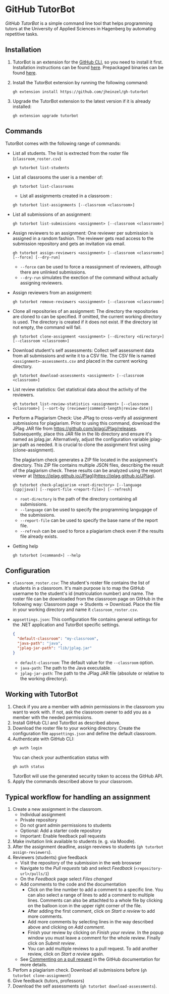 ﻿# GitHub TutorBot

*GitHub TutorBot* is a simple command line tool that helps programming tutors at
the University of Applied Sciences in Hagenberg by automating repetitive tasks.


## Installation

1. TutorBot is an extension for the [GitHub CLI](https://cli.github.com/), so
   you need to install it first. Installation instructions can be found
   [here](https://github.com/cli/cli#installation). Prepackaged binaries can be
   found [here](https://github.com/cli/cli/releases/).

2. Install the TutorBot extension by running the following command:
   ```shell
   gh extension install https://github.com/jheinzel/gh-tutorbot
   ```
3. Upgrade the TutorBot extension to the latest version if it is already
   installed:
   ```shell
   gh extension upgrade tutorbot
   ```

## Commands

TutorBot comes with the following range of commands:

* List all students. The list is extrected from the roster file
  (`classroom_roster.csv`)
  ```shell
  gh tutorbot list-students
  ```

* List all classrooms the user is a member of:
  ```shell
  gh tutorbot list-classrooms
  ```

  * List all assignments created in a classroom :
  ```shell
  gh tutorbot list-assignments [--classroom <classroom>]
  ```

* List all submissions of an assignment:
  ```shell
  gh tutorbot list-submissions <assignment> [--classroom <classroom>]
  ```

* Assign reviewers to an assignment: One reviewer per submission is assigned in
  a random fashion. The reviewer gets read access to the submission repository
  and gets an invitation via email.
  ```shell
  gh tutorbot assign-reviewers <assignment> [--classroom <classroom>] [--force] [--dry-run]
  ```
  + `--force` can be used to force a reassignment of reviewers, although there
    are unlinked submissions.
  + `--dry-run` simulates the exection of the command without actually assigning
    reviewers.

* Assign reviewers from an assignment: 
  ```shell
  gh tutorbot remove-reviewers <assignment> [--classroom <classroom>]
  ```

* Clone all repositories of an assignment: The directory the repositories are
  cloned to can be specified. If omitted, the current working directory is used.
  The directory is created if it does not exist. If the directory ist not empty,
  the command will fail.
  ```shell
  gh tutorbot clone-assignment <assignment> [--directory <directory>] [--classroom <classroom>]
  ```

* Download student's self assessments: Collect self assessment data from all
  submissions and write it to a CSV file. The CSV file is named
  `<assignment>-assessments.csv` and placed in the current working directory.
  ```shell
  gh tutorbot download-assessments <assignment> [--classroom <classroom>]
  ```

* List review statistics: Get statistical data about the activity of the
  reviewers.
  ```shell
  gh tutorbot list-review-statistics <assignment> [--classroom <classroom>] [--sort-by (reviewer|comment-length|review-date)]
  ```

* Perform a Plagiarism Check: Use JPlag to cross-verify all assignment
  submissions for plagiarism. Prior to using this command, download the JPlag
  JAR file from https://github.com/jplag/JPlag/releases. Subsequently, place
  this JAR file in the lib directory and ensure it's named as jplag.jar.
  Alternatively, adjust the configuration variable jplag-jar-path as needed. It
  is crucial to clone the assignment first using (clone-assignment).

  The plagiarism check generates a ZIP file located in the assignment's
  directory. This ZIP file contains multiple JSON files, describing the
  result of the plagiarism check. These results can be analyzed using the report
  viewer at [https://jplag.github.io/JPlag](https://jplag.github.io/JPlag). 
  ```shell
  gh tutorbot check-plagiarism <root-directory> [--language (cpp|java)] [--report-file <report-file>] [--refresh]
  ```
  + `root-directory` is the path of the directory containing all submissions.
  + `--language` can be used to specify the programming langugage of the
    submissions.
  + `--report-file` can be used to specify the base name of the report file.
  + `--refresh` can be used to force a plagiarism check even if the results file
    already exists.

* Getting help
  ```shell
  gh tutorbot [<command>] --help
  ```

## Configuration
* `classroom_roster.csv`: The student's roster file contains the list of
  students in a classroom. It's main purpose is to map the GitHub username to
  the student's id (matriculation number) and name. The roster file can be
  downloaded from the classroom page on GitHub in the following way: Classroom
  page → Students → Download. Place the file in your working directory and name
  it `classroom_roster.csv`.

* `appsettings.json`: This configuration file contains general settings for the
  .NET application and TutorBot specific settings.
  ```json
  {
    "default-classroom": "my-classroom",
    "java-path": "java",
    "jplag-jar-path": "lib/jplag.jar"
  }
  ```
  + `default-classroom`: The default value for the `--classroom` option.
  + `java-path`: The path to the Java executable.
  + `jplag-jar-path`: The path to the JPlag JAR file (absolute or relative to
    the working directory). 


## Working with TutorBot

1. Check if you are a member with admin permissions in the classroom you want to
   work with. If not, ask the classroom owner to add you as a member with the
   needed permissions.
2. Install GitHub CLI and TutorBot as described above.
3. Download the roster file to your working directory. Create the configuration
   file `appsettings.json` and define the default classroom.
4. Authenticate with GitHub CLI:
   ```shell
   gh auth login
   ```
   You can check your authentication status with
   ```shell
   gh auth status
   ```
   TutorBot will use the generated security token to access the GitHub API.
5. Apply the commands described above to your classroom.

## Typical workflow for handling an assignment

1. Create a new assignment in the classroom.
   * Individual assignment
   * Private repository
   * Do not grant admin permissions to students
   * Optional: Add a starter code repository
   * Important: Enable feedback pall requests
2. Make invitation link available to students (e. g. via Moodle).
3. After the assignment deadline, assign reeviews to students (`gh tutorbot
   assign-reviewers`).
4. Reviewers (students) give feedback
   * Visit the repository of the submission in the web broswser
   * Navigate to the *Pull requests* tab and select *Feedback*
     (`<repository-url>/pulls/1`)
   * On the *Feedback* page select *Files changed*
   * Add comments to the code and the documentation
     + Click on the line number to add a comment to a specific line. You can
       also select a range of lines to add a comment to multiple lines. Comments
       can also be attachted to a whole file by clicking on the balloon icon in
       the upper right corner of the file.
     + After adding the first comment, click on *Start a review* to add more
       comments.
     + Add more comments by selecting lines in the way described above and
       clicking on *Add comment*. 
     + Finish your review by clicking on *Finish your review*. In the popup
       window you must leave a comment for the whole review. Finally click on
       *Submit review*.
     + You can add multiple reviews to a pull request. To add another review,
       click on *Start a review* again.
   * See [Commenting on a pull
     request](https://docs.github.com/en/pull-requests/collaborating-with-pull-requests/reviewing-changes-in-pull-requests/commenting-on-a-pull-request)
     in the GitHub documentation for more details.
5. Perfom a plagiarism check. Download all submissions before (`gh tutorbot
   clone-assignment`)
6. Give feedback (tutors, professors)
7. Download the self assessments (`gh tutorbot download-assessments`).

